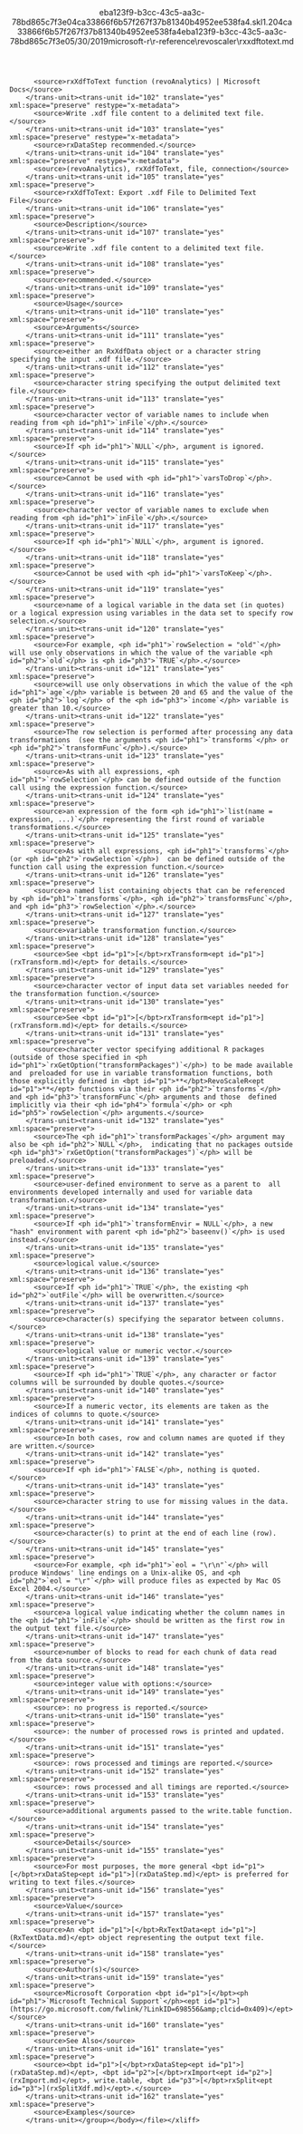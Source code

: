 <?xml version="1.0"?><xliff version="1.2" xmlns="urn:oasis:names:tc:xliff:document:1.2" xmlns:xsi="http://www.w3.org/2001/XMLSchema-instance" xsi:schemaLocation="urn:oasis:names:tc:xliff:document:1.2 xliff-core-1.2-transitional.xsd"><file datatype="xml" original="rxxdftotext.md" source-language="en-US" target-language="en-US"><header><tool tool-id="mdxliff" tool-name="mdxliff" tool-version="1.0-8ab897d" tool-company="Microsoft" /><xliffext:skl_file_name xmlns:xliffext="urn:microsoft:content:schema:xliffextensions">eba123f9-b3cc-43c5-aa3c-78bd865c7f3e04ca33866f6b57f267f37b81340b4952ee538fa4.skl</xliffext:skl_file_name><xliffext:version xmlns:xliffext="urn:microsoft:content:schema:xliffextensions">1.2</xliffext:version><xliffext:ms.openlocfilehash xmlns:xliffext="urn:microsoft:content:schema:xliffextensions">04ca33866f6b57f267f37b81340b4952ee538fa4</xliffext:ms.openlocfilehash><xliffext:ms.sourcegitcommit xmlns:xliffext="urn:microsoft:content:schema:xliffextensions">eba123f9-b3cc-43c5-aa3c-78bd865c7f3e</xliffext:ms.sourcegitcommit><xliffext:ms.lasthandoff xmlns:xliffext="urn:microsoft:content:schema:xliffextensions">05/30/2019</xliffext:ms.lasthandoff><xliffext:ms.openlocfilepath xmlns:xliffext="urn:microsoft:content:schema:xliffextensions">microsoft-r\r-reference\revoscaler\rxxdftotext.md</xliffext:ms.openlocfilepath></header><body><group id="content" extype="content"><trans-unit id="101" translate="yes" xml:space="preserve" restype="x-metadata">
          <source>rxXdfToText function (revoAnalytics) | Microsoft Docs</source>
        </trans-unit><trans-unit id="102" translate="yes" xml:space="preserve" restype="x-metadata">
          <source>Write .xdf file content to a delimited text file.</source>
        </trans-unit><trans-unit id="103" translate="yes" xml:space="preserve" restype="x-metadata">
          <source>rxDataStep recommended.</source>
        </trans-unit><trans-unit id="104" translate="yes" xml:space="preserve" restype="x-metadata">
          <source>(revoAnalytics), rxXdfToText, file, connection</source>
        </trans-unit><trans-unit id="105" translate="yes" xml:space="preserve">
          <source>rxXdfToText: Export .xdf File to Delimited Text File</source>
        </trans-unit><trans-unit id="106" translate="yes" xml:space="preserve">
          <source>Description</source>
        </trans-unit><trans-unit id="107" translate="yes" xml:space="preserve">
          <source>Write .xdf file content to a delimited text file.</source>
        </trans-unit><trans-unit id="108" translate="yes" xml:space="preserve">
          <source>recommended.</source>
        </trans-unit><trans-unit id="109" translate="yes" xml:space="preserve">
          <source>Usage</source>
        </trans-unit><trans-unit id="110" translate="yes" xml:space="preserve">
          <source>Arguments</source>
        </trans-unit><trans-unit id="111" translate="yes" xml:space="preserve">
          <source>either an RxXdfData object or a character string specifying the input .xdf file.</source>
        </trans-unit><trans-unit id="112" translate="yes" xml:space="preserve">
          <source>character string specifying the output delimited text file.</source>
        </trans-unit><trans-unit id="113" translate="yes" xml:space="preserve">
          <source>character vector of variable names to include when reading from <ph id="ph1">`inFile`</ph>.</source>
        </trans-unit><trans-unit id="114" translate="yes" xml:space="preserve">
          <source>If <ph id="ph1">`NULL`</ph>, argument is ignored.</source>
        </trans-unit><trans-unit id="115" translate="yes" xml:space="preserve">
          <source>Cannot be used with <ph id="ph1">`varsToDrop`</ph>.</source>
        </trans-unit><trans-unit id="116" translate="yes" xml:space="preserve">
          <source>character vector of variable names to exclude when reading from <ph id="ph1">`inFile`</ph>.</source>
        </trans-unit><trans-unit id="117" translate="yes" xml:space="preserve">
          <source>If <ph id="ph1">`NULL`</ph>, argument is ignored.</source>
        </trans-unit><trans-unit id="118" translate="yes" xml:space="preserve">
          <source>Cannot be used with <ph id="ph1">`varsToKeep`</ph>.</source>
        </trans-unit><trans-unit id="119" translate="yes" xml:space="preserve">
          <source>name of a logical variable in the data set (in quotes) or a logical expression using variables in the data set to specify row selection.</source>
        </trans-unit><trans-unit id="120" translate="yes" xml:space="preserve">
          <source>For example, <ph id="ph1">`rowSelection = "old"`</ph> will use only observations in which the value of the variable <ph id="ph2">`old`</ph> is <ph id="ph3">`TRUE`</ph>.</source>
        </trans-unit><trans-unit id="121" translate="yes" xml:space="preserve">
          <source>will use only observations in which the value of the <ph id="ph1">`age`</ph> variable is between 20 and 65 and the value of the <ph id="ph2">`log`</ph> of the <ph id="ph3">`income`</ph> variable is greater than 10.</source>
        </trans-unit><trans-unit id="122" translate="yes" xml:space="preserve">
          <source>The row selection is performed after processing any data transformations  (see the arguments <ph id="ph1">`transforms`</ph> or <ph id="ph2">`transformFunc`</ph>).</source>
        </trans-unit><trans-unit id="123" translate="yes" xml:space="preserve">
          <source>As with all expressions, <ph id="ph1">`rowSelection`</ph> can be defined outside of the function  call using the expression function.</source>
        </trans-unit><trans-unit id="124" translate="yes" xml:space="preserve">
          <source>an expression of the form <ph id="ph1">`list(name = expression, ...)`</ph> representing the first round of variable transformations.</source>
        </trans-unit><trans-unit id="125" translate="yes" xml:space="preserve">
          <source>As with all expressions, <ph id="ph1">`transforms`</ph> (or <ph id="ph2">`rowSelection`</ph>)  can be defined outside of the function call using the expression function.</source>
        </trans-unit><trans-unit id="126" translate="yes" xml:space="preserve">
          <source>a named list containing objects that can be referenced by <ph id="ph1">`transforms`</ph>, <ph id="ph2">`transformsFunc`</ph>, and <ph id="ph3">`rowSelection`</ph>.</source>
        </trans-unit><trans-unit id="127" translate="yes" xml:space="preserve">
          <source>variable transformation function.</source>
        </trans-unit><trans-unit id="128" translate="yes" xml:space="preserve">
          <source>See <bpt id="p1">[</bpt>rxTransform<ept id="p1">](rxTransform.md)</ept> for details.</source>
        </trans-unit><trans-unit id="129" translate="yes" xml:space="preserve">
          <source>character vector of input data set variables needed for the transformation function.</source>
        </trans-unit><trans-unit id="130" translate="yes" xml:space="preserve">
          <source>See <bpt id="p1">[</bpt>rxTransform<ept id="p1">](rxTransform.md)</ept> for details.</source>
        </trans-unit><trans-unit id="131" translate="yes" xml:space="preserve">
          <source>character vector specifying additional R packages (outside of those specified in <ph id="ph1">`rxGetOption("transformPackages")`</ph>) to be made available and  preloaded for use in variable transformation functions, both those explicitly defined in <bpt id="p1">**</bpt>RevoScaleR<ept id="p1">**</ept> functions via their <ph id="ph2">`transforms`</ph> and <ph id="ph3">`transformFunc`</ph> arguments and those  defined implicitly via their <ph id="ph4">`formula`</ph> or <ph id="ph5">`rowSelection`</ph> arguments.</source>
        </trans-unit><trans-unit id="132" translate="yes" xml:space="preserve">
          <source>The <ph id="ph1">`transformPackages`</ph> argument may also be <ph id="ph2">`NULL`</ph>,  indicating that no packages outside <ph id="ph3">`rxGetOption("transformPackages")`</ph> will be preloaded.</source>
        </trans-unit><trans-unit id="133" translate="yes" xml:space="preserve">
          <source>user-defined environment to serve as a parent to  all environments developed internally and used for variable data transformation.</source>
        </trans-unit><trans-unit id="134" translate="yes" xml:space="preserve">
          <source>If <ph id="ph1">`transformEnvir = NULL`</ph>, a new "hash" environment with parent <ph id="ph2">`baseenv()`</ph> is used instead.</source>
        </trans-unit><trans-unit id="135" translate="yes" xml:space="preserve">
          <source>logical value.</source>
        </trans-unit><trans-unit id="136" translate="yes" xml:space="preserve">
          <source>If <ph id="ph1">`TRUE`</ph>, the existing <ph id="ph2">`outFile`</ph> will be overwritten.</source>
        </trans-unit><trans-unit id="137" translate="yes" xml:space="preserve">
          <source>character(s) specifying the separator between columns.</source>
        </trans-unit><trans-unit id="138" translate="yes" xml:space="preserve">
          <source>logical value or numeric vector.</source>
        </trans-unit><trans-unit id="139" translate="yes" xml:space="preserve">
          <source>If <ph id="ph1">`TRUE`</ph>, any character or factor columns will be surrounded by double quotes.</source>
        </trans-unit><trans-unit id="140" translate="yes" xml:space="preserve">
          <source>If a numeric vector, its elements are taken as the indices of columns to quote.</source>
        </trans-unit><trans-unit id="141" translate="yes" xml:space="preserve">
          <source>In both cases, row and column names are quoted if they are written.</source>
        </trans-unit><trans-unit id="142" translate="yes" xml:space="preserve">
          <source>If <ph id="ph1">`FALSE`</ph>, nothing is quoted.</source>
        </trans-unit><trans-unit id="143" translate="yes" xml:space="preserve">
          <source>character string to use for missing values in the data.</source>
        </trans-unit><trans-unit id="144" translate="yes" xml:space="preserve">
          <source>character(s) to print at the end of each line (row).</source>
        </trans-unit><trans-unit id="145" translate="yes" xml:space="preserve">
          <source>For example, <ph id="ph1">`eol = "\r\n"`</ph> will produce Windows' line endings on a Unix-alike OS, and <ph id="ph2">`eol = "\r"`</ph> will produce files as expected by Mac OS Excel 2004.</source>
        </trans-unit><trans-unit id="146" translate="yes" xml:space="preserve">
          <source>a logical value indicating whether the column names in the <ph id="ph1">`inFile`</ph> should be written as the first row in the output text file.</source>
        </trans-unit><trans-unit id="147" translate="yes" xml:space="preserve">
          <source>number of blocks to read for each chunk of data read from the data source.</source>
        </trans-unit><trans-unit id="148" translate="yes" xml:space="preserve">
          <source>integer value with options:</source>
        </trans-unit><trans-unit id="149" translate="yes" xml:space="preserve">
          <source>: no progress is reported.</source>
        </trans-unit><trans-unit id="150" translate="yes" xml:space="preserve">
          <source>: the number of processed rows is printed and updated.</source>
        </trans-unit><trans-unit id="151" translate="yes" xml:space="preserve">
          <source>: rows processed and timings are reported.</source>
        </trans-unit><trans-unit id="152" translate="yes" xml:space="preserve">
          <source>: rows processed and all timings are reported.</source>
        </trans-unit><trans-unit id="153" translate="yes" xml:space="preserve">
          <source>additional arguments passed to the write.table function.</source>
        </trans-unit><trans-unit id="154" translate="yes" xml:space="preserve">
          <source>Details</source>
        </trans-unit><trans-unit id="155" translate="yes" xml:space="preserve">
          <source>For most purposes, the more general <bpt id="p1">[</bpt>rxDataStep<ept id="p1">](rxDataStep.md)</ept> is preferred for writing to text files.</source>
        </trans-unit><trans-unit id="156" translate="yes" xml:space="preserve">
          <source>Value</source>
        </trans-unit><trans-unit id="157" translate="yes" xml:space="preserve">
          <source>An <bpt id="p1">[</bpt>RxTextData<ept id="p1">](RxTextData.md)</ept> object representing the output text file.</source>
        </trans-unit><trans-unit id="158" translate="yes" xml:space="preserve">
          <source>Author(s)</source>
        </trans-unit><trans-unit id="159" translate="yes" xml:space="preserve">
          <source>Microsoft Corporation <bpt id="p1">[</bpt><ph id="ph1">`Microsoft Technical Support`</ph><ept id="p1">](https://go.microsoft.com/fwlink/?LinkID=698556&amp;clcid=0x409)</ept></source>
        </trans-unit><trans-unit id="160" translate="yes" xml:space="preserve">
          <source>See Also</source>
        </trans-unit><trans-unit id="161" translate="yes" xml:space="preserve">
          <source><bpt id="p1">[</bpt>rxDataStep<ept id="p1">](rxDataStep.md)</ept>, <bpt id="p2">[</bpt>rxImport<ept id="p2">](rxImport.md)</ept>, write.table, <bpt id="p3">[</bpt>rxSplit<ept id="p3">](rxSplitXdf.md)</ept>.</source>
        </trans-unit><trans-unit id="162" translate="yes" xml:space="preserve">
          <source>Examples</source>
        </trans-unit></group></body></file></xliff>